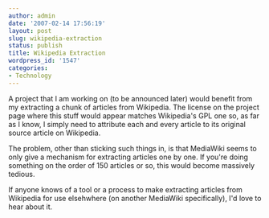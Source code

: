 ```yaml
---
author: admin
date: '2007-02-14 17:56:19'
layout: post
slug: wikipedia-extraction
status: publish
title: Wikipedia Extraction
wordpress_id: '1547'
categories:
- Technology
---
```

A project that I am working on (to be announced later) would benefit from my extracting a chunk of articles from Wikipedia. The license on the project page where this stuff would appear matches Wikipedia's GPL one so, as far as I know, I simply need to attribute each and every article to its original source article on Wikipedia.

The problem, other than sticking such things in, is that MediaWiki seems to only give a mechanism for extracting articles one by one. If you're doing something on the order of 150 articles or so, this would become massively tedious.

If anyone knows of a tool or a process to make extracting articles from Wikipedia for use elsehwhere (on another MediaWiki specifically), I'd love to hear about it.
